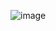 ![image](https://github.com/University-MITSO/react-labs/assets/11542402/ee4e30ee-a67f-4034-98d9-3bad5b5d589c)
